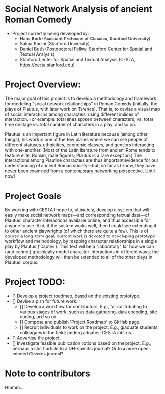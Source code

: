 # Social Network Analysis of ancient Roman Comedy 

* Project currently being developed by:
    - Hans Bork (Assistant Professor of Classics, Stanford University)
    - Salma Kamni (Stanford University)
    - Daniel Bush (Postdoctoral Fellow, Stanford Center for Spatial and Textual Analysis)
    - Stanford Center for Spatial and Textual Analysis (CESTA, https://cesta.stanford.edu)


# Project Overview:

The major goal of this project is to develop a methodology and framework for modeling "social
network relationships" in Roman Comedy (initially, the plays of Plautus, with later work on
Terence). That is, to devise a visual map of social interactions among characters, using
different indices of interaction. For example: total lines spoken between characters, vs.
total time onstage vs. total number of characters in a play; and so on. 

Plautus is an important figure in Latin literature because (among other things), his work is
one of the few places where we can see people of different statuses, ethnicities, economic
classes, and genders interacting with one-another. (Most of the Latin literature from ancient
Rome tends to feature elite, Roman, male figures; Plautus is a rare exception.) The
interactions among Plautine characters are thus important evidence for our understanding of
ancient Roman society—but, so far as I know, they have never been examined from a contemporary
networking perspective. Until now!


# Project Goals

By working with CESTA I hope to, ultimately, develop a system that will easily make social
network maps—and corresponding textual data—of Plautus' character interactions available
online, and thus accessible for anyone to use. And, if the system works well, then I could see
extending it to other ancient playwrights (of which there are quite a few).  This is of course
a long-term goal; current work is devoted to developing prototype workflow and methodology, by
mapping character relationships in a single play by Plautus ('Captivi'). This text will be a
"laboratory" for how we can (and cannot) graphically model character interactions in different
ways; the developed methodology will then be extended to all of the other plays in Plautus'
corpus.


# Project TODO:

- [] Develop a project roadmap, based on the existing prototype.
- [] Devise a plan for future work:
    - [] Develop a workflow for contributors. E.g., for contributing to various stages of
      work, such as data gathering, data encoding, site coding, and so on.
    - [] Compose and publish 'Project Roadmap' to GitHub page.
    - [] Recruit individuals to work on the project. E.g., graduate students; colleagues in
      the field; undergraduates; CESTA interns.
- [] Advertise the project.
- [] Investigate feasible publication options based on the project. E.g., perhaps a short
  article to a DH-specific journal? Or to a more open-minded Classics journal?

# Note to contributors

Hmmm...

